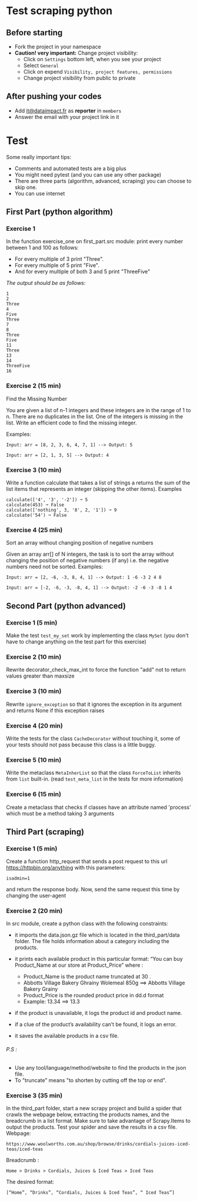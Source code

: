 # Test scraping python
## Before starting
 * Fork the project in your namespace
 * **Caution! very important:** Change project visibility: 
   * Click on `Settings` bottom left, when you see your project 
   * Select `General`
   * Click on expend `Visibility, project features, permissions` 
   * Change project visibility from public to private
## After pushing your codes
 * Add it@dataimpact.fr as **reporter** in `members`
 * Answer the email with your project link in it 
 
# Test
Some really important tips:
 * Comments and automated tests are a big plus
 * You might need pytest (and you can use any other package)
 * There are three parts (algorithm, advanced, scraping) you can choose to skip one.
 * You can use internet
 

## First Part (python algorithm)

### Exercise 1
In the function exercise_one on first_part.src module:
print every number between 1 and 100 as follows:
 * For every multiple of 3 print "Three".
 * For every multiple of 5 print "Five".
 * And for every multiple of both 3 and 5 print "ThreeFive"

*The output should be as follows:*

```
1
2
Three
4
Five
Three
7
8
Three
Five
11
Three
13
14
ThreeFive
16
```

### Exercise 2 (15 min)
Find the Missing Number

You are given a list of n-1 integers and these integers are in the range of 1 to n. There are no duplicates in the list. One of the integers is missing in the list. Write an efficient code to find the missing integer.

Examples:
```
Input: arr = [8, 2, 3, 6, 4, 7, 1] --> Output: 5

Input: arr = [2, 1, 3, 5] --> Output: 4
```

### Exercise 3 (10 min)

Write a function calculate that takes a list of strings a returns the sum of the list items that represents an integer (skipping the other items).
Examples
```
calculate(['4', '3', '-2']) ➞ 5
calculate(453) ➞ False
calculate(['nothing', 3, '8', 2, '1']) ➞ 9
calculate('54') ➞ False
```

### Exercise 4 (25 min)
Sort an array without changing position of negative numbers

Given an array arr[] of N integers, the task is to sort the array without changing the position of negative numbers (if any) i.e. the negative numbers need not be sorted.
Examples:

```
Input: arr = [2, -6, -3, 8, 4, 1] --> Output: 1 -6 -3 2 4 8

Input: arr = [-2, -6, -3, -8, 4, 1] --> Output: -2 -6 -3 -8 1 4
```

## Second Part (python advanced)

### Exercise 1 (5 min)

Make the test `test_my_set` work by implementing the class `MySet` (you don't have to change anything on the test part for this exercise)

### Exercise 2 (10 min)

Rewrite decorator_check_max_int to force the function "add" not to return values greater than maxsize

### Exercise 3 (10 min)

Rewrite `ignore_exception` so that it ignores the exception in its argument and returns None if this exception raises

### Exercise 4 (20 min)

Write the tests for the class `CacheDecorator` without touching it, some of your tests should not pass because this class is a little buggy. 

### Exercise 5 (10 min)

Write the metaclass `MetaInherList` so that the class `ForceToList` inherits from `list` built-in. (read `test_meta_list` in the tests for more information)

### Exercise 6 (15 min)
Create a metaclass that checks if classes have an attribute named 'process' which must be a method taking 3 arguments

## Third Part (scraping)

### Exercise 1 (5 min)
Create a function http_request that sends a post request to this url https://httpbin.org/anything with this parameters:
```msg=welcomeuser
isadmin=1
```
and return the response body.
Now, send the same request this time by changing the user-agent

### Exercise 2 (20 min)
In src module, create a python class with the following constraints:
  * it imports the data.json.gz file which is located in the third_part/data folder. The file holds information about a category including the products.
  * it prints each available product in this particular format:
“You can buy Product_Name at our store at Product_Price”
where :
    - Product_Name is the product name truncated at 30 .
    - Abbotts Village Bakery Ghrainy Wolemeal 850g ==> Abbotts Village Bakery Grainy
    - Product_Price is the rounded product price in dd.d format
    - Example: 13.34 ==> 13.3

  * if the product is unavailable, it logs the product id and product name.
  * if a clue of the product’s availability can’t be found, it logs an error.
  * it saves the available products in a csv file.
###### P.S :

  * Use any tool/language/method/website to find the products in the json file.
  * To "truncate" means "to shorten by cutting off the top or end".

### Exercise 3 (35 min)
In the third_part folder, start a new scrapy project and build a spider that crawls the webpage below,
extracting the products names, and the breadcrumb in a list format. Make sure to take
advantage of Scrapy.Items to output the products.
Test your spider and save the results in a csv file.
Webpage:
```
https://www.woolworths.com.au/shop/browse/drinks/cordials-juices-iced-teas/iced-teas
```
Breadcrumb :
```
Home > Drinks > Cordials, Juices & Iced Teas > Iced Teas
```
The desired format:
```
[“Home”, “Drinks”, “Cordials, Juices & Iced Teas”, “ Iced Teas”]
```
